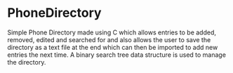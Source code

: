 # PhoneDirectory
Simple Phone Directory made using C which allows entries to be added, removed, edited and searched for and also allows the user to save the directory as a text file at the end which can then be imported to add new entries the next time. A binary search tree data structure is used to manage the directory.
